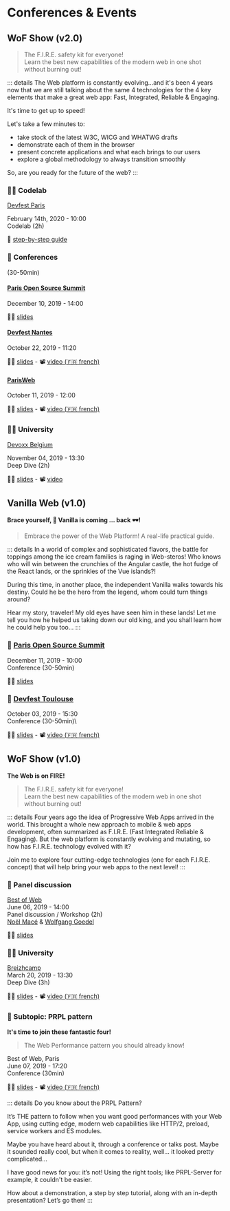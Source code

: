 # Conferences & Events

## WoF Show (v2.0)

> The F.I.R.E. safety kit for everyone!\
> Learn the best new capabilities of the modern web in one shot without burning out!

::: details
The Web platform is constantly evolving...and it's been 4 years now that we are still talking about the same 4 technologies for the 4 key elements that make a great web app: Fast, Integrated, Reliable & Engaging.

It's time to get up to speed!

Let's take a few minutes to:

- take stock of the latest W3C, WICG and WHATWG drafts
- demonstrate each of them in the browser
- present concrete applications and what each brings to our users
- explore a global methodology to always transition smoothly

So, are you ready for the future of the web?
:::

### :man_technologist: Codelab

[Devfest Paris](https://devfest.gdgparis.com/sessions/the_web_is_still_on_f_i_r_e_workshop_/)

February 14th, 2020 - 10:00\
Codelab (2h)

:open_book: [step-by-step guide](/codelabs/doc/modern-data-driven)

### :microphone: Conferences

(30-50min)

#### [Paris Open Source Summit](https://2019.opensourcesummit.paris/)

December 10, 2019 - 14:00

:man_teacher: [slides](https://poss19.wof.show/)

#### [Devfest Nantes](https://devfest2019.gdgnantes.com/sessions/the_web_is_on__f_i_r_e________conference_/)

October 22, 2019 - 11:20

:man_teacher: [slides](https://devfestnantes-2019.wof.show/) - :film_projector: [video (:fr: french)](https://youtu.be/_byWU9V4fXw) 

#### [ParisWeb](https://www.paris-web.fr/2019/conferences/the-web-is-on-fire.php)

October 11, 2019 - 12:00

:man_teacher: [slides](https://parisweb-2019.wof.show/) - :film_projector: [video (:fr: french)](https://youtu.be/iaWGWm9wtXM?t=11025)

### 👨‍🏫 University

[Devoxx Belgium](https://devoxx.be/speaker-details/?id=50822)

November 04, 2019 - 13:30\
Deep Dive (2h)

:man_teacher: [slides](https://devoxxbe-2019.wof.show/) - :film_projector: [video](https://youtu.be/lfubOlz3JLI)

## Vanilla Web (v1.0)

**Brace yourself, :icecream: Vanilla is coming … back :dark_sunglasses:!**

> Embrace the power of the Web Platform! A real-life practical guide.

::: details
In a world of complex and sophisticated flavors, the battle for toppings among the ice cream families is raging in Web-steros! Who knows who will win between the crunchies of the Angular castle, the hot fudge of the React lands, or the sprinkles of the Vue islands?!

During this time, in another place, the independent Vanilla walks towards his destiny. Could he be the hero from the legend, whom could turn things around?

Hear my story, traveler! My old eyes have seen him in these lands! Let me tell you how he helped us taking down our old king, and you shall learn how he could help you too...
:::

### :microphone: [Paris Open Source Summit](https://2019.opensourcesummit.paris/)

December 11, 2019 - 10:00\
Conference (30-50min)

:man_teacher: [slides](https://vanilla-poss19.wof.show/)

### :microphone: [Devfest Toulouse](https://2019.devfesttoulouse.fr/sessions/brace_yourself__vanilla_is_coming__back__/)

October 03, 2019 - 15:30\
Conference (30-50min)\

:man_teacher: [slides](https://devfesttls19.wof.show/) - :film_projector: [video (:fr: french)](https://youtu.be/-d_Ka7OE4Xk)

## WoF Show (v1.0)

**The Web is on FIRE!**

> The F.I.R.E. safety kit for everyone!\
> Learn the best new capabilities of the modern web in one shot without burning out!

::: details
Four years ago the idea of Progressive Web Apps arrived in the world. This brought a whole new approach to mobile & web apps development, often summarized as F.I.R.E. (Fast Integrated Reliable & Engaging). But the web platform is constantly evolving and mutating, so how has F.I.R.E. technology evolved with it?

Join me to explore four cutting-edge technologies (one for each F.I.R.E. concept) that will help bring your web apps to the next level!
:::

### :busts_in_silhouette: Panel discussion

[Best of Web](https://www.bestofweb.paris/2019/)\
June 06, 2019 - 14:00\
Panel discussion / Workshop (2h)\
[Noël Macé](https://twitter.com/noel_mace) & [Wolfgang Goedel](https://twitter.com/wgoedel)

:man_teacher: <a href="/slides/reveal/BoW-workshop-2019.html" target="_blank">slides</a>

### :man_teacher: University

[Breizhcamp](https://2019.breizhcamp.org/conference/programme/)\
March 20, 2019 - 13:30\
Deep Dive (3h)

:man_teacher: <a href="/slides/reveal/breizhcamp-2019.html" target="_blank">slides</a> - :film_projector: [video (:fr: french)](https://youtu.be/OQ-dr-7pLaA)

### :microphone: Subtopic: PRPL pattern

**It's time to join these fantastic four!**

> The Web Performance pattern you should already know!

Best of Web, Paris\
June 07, 2019 - 17:20\
Conference (30min)

:man_teacher: <a href="/slides/reveal/BoW-PRPL-2019.html" target="_blank">slides</a> - :film_projector: [video (:fr: french)](https://youtu.be/YSn8r0BDKTY)

::: details
Do you know about the PRPL Pattern?

It’s THE pattern to follow when you want good performances with your Web App, using cutting edge, modern web capabilities like HTTP/2, preload, service workers and ES modules.

Maybe you have heard about it, through a conference or talks post. Maybe it sounded really cool, but when it comes to reality, well... it looked pretty complicated…

I have good news for you: it’s not! Using the right tools; like PRPL-Server for example, it couldn't be easier.

How about a demonstration, a step by step tutorial, along with an in-depth presentation? Let’s go then!
:::
